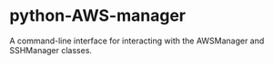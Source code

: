 # python-AWS-manager
A command-line interface for interacting with the AWSManager and SSHManager classes.
